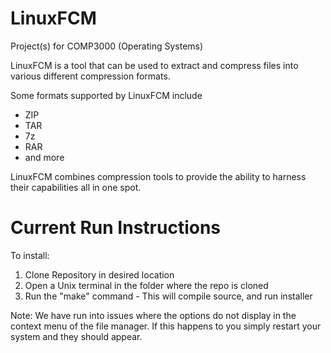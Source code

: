 # LinuxFCM

Project(s) for COMP3000 (Operating Systems)

LinuxFCM is a tool that can be used to extract and compress files into various different compression formats.

Some formats supported by LinuxFCM include
  - ZIP
  - TAR
  - 7z
  - RAR
  - and more

LinuxFCM combines compression tools to provide the ability to harness their capabilities all in one spot.

# Current Run Instructions

To install:

1. Clone Repository in desired location
2. Open a Unix terminal in the folder where the repo is cloned
3. Run the "make" command - This will compile source, and run installer

Note: We have run into issues where the options do not display in the context menu of the file manager. If this happens to you simply restart your system and they should appear. 
